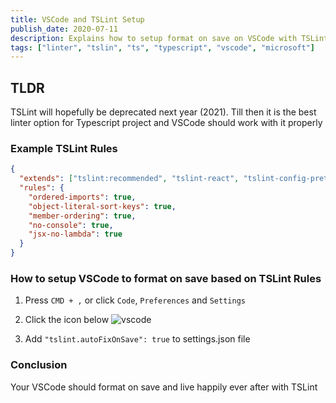 ```yaml
---
title: VSCode and TSLint Setup
publish_date: 2020-07-11
description: Explains how to setup format on save on VSCode with TSLint rules
tags: ["linter", "tslin", "ts", "typescript", "vscode", "microsoft"]
---
```


## TLDR

TSLint will hopefully be deprecated next year (2021). Till then it is the best linter option for Typescript project and VSCode should work with it properly

### Example TSLint Rules

```json
{
  "extends": ["tslint:recommended", "tslint-react", "tslint-config-prettier"],
  "rules": {
    "ordered-imports": true,
    "object-literal-sort-keys": true,
    "member-ordering": true,
    "no-console": true,
    "jsx-no-lambda": true
  }
}
```

### How to setup VSCode to format on save based on TSLint Rules

1. Press `CMD + ,` or click `Code`, `Preferences` and `Settings`

2. Click the icon below ![vscode](https://i.ibb.co/Jp3d3w0/6742274-F-5577-4-EB5-B00-F-7-C14-CA445-DBA.jpg)

3. Add `"tslint.autoFixOnSave": true` to settings.json file

### Conclusion

Your VSCode should format on save and live happily ever after with TSLint
